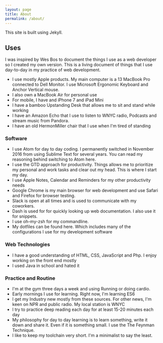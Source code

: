 ```yaml
---
layout: page
title: About
permalink: /about/
---
```


This site is built using Jekyll.

## Uses

I was inspired by Wes Bos to document the things I use as a web developer so I created my own version. This is a living document of things that I use day-to-day in my practice of web development.

- I use mostly Apple products. My main computer is a 13 MacBook Pro connected to Dell Monitor. I use Microsoft Ergonomic Keyboard and Anchor Vertical mouse.
- I also own a MacBook Air for personal use
- For mobile, I have and iPhone 7 and iPad Mini
- I have a bamboo Upstanding Desk that allows me to sit and stand while working
- I have an Amazon Echo that I use to listen to WNYC radio, Podcasts and stream music from Pandora.
- I have an old HermonMiller chair that I use when I'm tired of standing

### Software

- I use Atom for day to day coding. I permanently switched in November 2016 from using Sublime Text for several years. You can read my reasoning behind switching to Atom here.
- I use the GTD approach for productivity. Things allows me to prioritize my personal and work tasks and clear out my head. This is where I start my day.
- I use Apple Notes, Calendar and Reminders for my other productivity needs
- Google Chrome is my main browser for web development  and use Safari and Firefox for browser testing.
- Slack is open at all times and is used to communicate with my coworkers.
- Dash is used for for quickly looking up web documentation. I also use it for snippets.
- I use oh-my-zsh for my commandline.
- My dotfiles can be found here. Which includes many of the configurations I use for my development software  

### Web Technologies

- I have a good understanding of HTML, CSS, JavaScript and Php. I enjoy working on the front end mostly
- I used Java in school and hated it

### Practice and Routine

- I'm at the gym three days a week and using Running or doing cardio.
- Early mornings I use for learning. Right now, I'm learning ES6
- I get my Industry new mostly from these sources. For other news, I'm keen on NPR and public radio. My local station is WNYC
- I try to practice deep reading each day for at least 15-20 minutes each day
- My philosophy for day to day learning is to learn something, write it down and share it. Even if it is something small. I use the The Feynman Technique.
- I like to keep my toolchain very short. I'm a minimalist to say the least.
